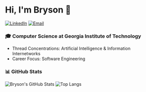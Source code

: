 # Hi, I'm Bryson 👋

[![LinkedIn](https://img.shields.io/badge/LinkedIn-0077B5?style=for-the-badge&logo=linkedin&logoColor=white)](https://www.linkedin.com/in/brysonbien)
[![Email](https://img.shields.io/badge/Email-D14836?style=for-the-badge&logo=gmail&logoColor=white)](mailto:brysonbien@gatech.edu)

### 🎓 Computer Science at Georgia Institute of Technology
* Thread Concentrations: Artificial Intelligence & Information Internetworks
* Career Focus: Software Engineering

### 📊 GitHub Stats
![Bryson's GitHub Stats](https://github-readme-stats.vercel.app/api?username=brysonbien&show_icons=true&theme=radical)
![Top Langs](https://github-readme-stats.vercel.app/api/top-langs/?username=brysonbien&layout=compact&theme=radical)
